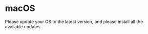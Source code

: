 # macOS

Please update your OS to the latest version, and please install all the available updates. 
